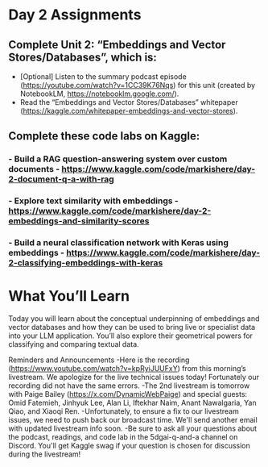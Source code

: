 # Day 2 Assignments

## Complete Unit 2: “Embeddings and Vector Stores/Databases”, which is:
- [Optional] Listen to the summary podcast episode (https://youtube.com/watch?v=1CC39K76Nqs) for this unit (created by NotebookLM, https://notebooklm.google.com/).
- Read the “Embeddings and Vector Stores/Databases” whitepaper (https://kaggle.com/whitepaper-embeddings-and-vector-stores).
  
## Complete these code labs on Kaggle:
  ### - Build a RAG question-answering system over custom documents - https://www.kaggle.com/code/markishere/day-2-document-q-a-with-rag
  ### - Explore text similarity with embeddings - https://www.kaggle.com/code/markishere/day-2-embeddings-and-similarity-scores
  ### - Build a neural classification network with Keras using embeddings - https://www.kaggle.com/code/markishere/day-2-classifying-embeddings-with-keras

# What You’ll Learn

Today you will learn about the conceptual underpinning of embeddings and vector databases and how they can be used to bring live or specialist data into your LLM application. You’ll also explore their geometrical powers for classifying and comparing textual data. 

 Reminders and Announcements
-Here is the recording (https://www.youtube.com/watch?v=kpRyiJUUFxY) from this morning’s livestream. We apologize for the live technical issues today! Fortunately our recording did not have the same errors.
-The 2nd livestream is tomorrow with Paige Bailey (https://x.com/DynamicWebPaige) and special guests: Omid Fatemieh, Jinhyuk Lee, Alan Li, Iftekhar Naim, Anant Nawalgaria, Yan Qiao, and Xiaoqi Ren.
-Unfortunately, to ensure a fix to our livestream issues, we need to push back our broadcast time. We'll send another email with updated livestream info soon.
-Be sure to ask all your questions about the podcast, readings, and code lab in the ⁠5dgai-q-and-a channel on Discord. You'll get Kaggle swag if your question is chosen for discussion during the livestream!
